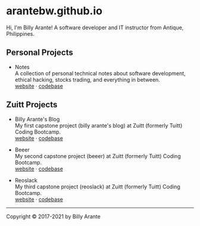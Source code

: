 # arantebw.github.io

Hi, I'm Billy Arante! A software developer and IT instructor from Antique, Philippines.

## Personal Projects

- Notes  
  A collection of personal technical notes about software development, ethical hacking, stocks trading, and everything in between.  
  [website](https://arantebw.github.io/notes) &middot; [codebase](#)
  
## Zuitt Projects

- Billy Arante's Blog  
  My first capstone project (billy arante's blog) at Zuitt (formerly Tuitt) Coding Bootcamp.  
  [website](https://arantebw.github.io/csp1-blog/index.html) &middot; [codebase](#)

- Beeer  
  My second capstone project (beeer) at Zuitt (formerly Tuitt) Coding Bootcamp.  
  [website](#) &middot; [codebase](#)

- Reoslack  
  My third capstone project (reoslack) at Zuitt (formerly Tuitt) Coding Bootcamp.  
  [website](#) &middot; [codebase](#)

---
Copyright &copy; 2017-2021 by Billy Arante
